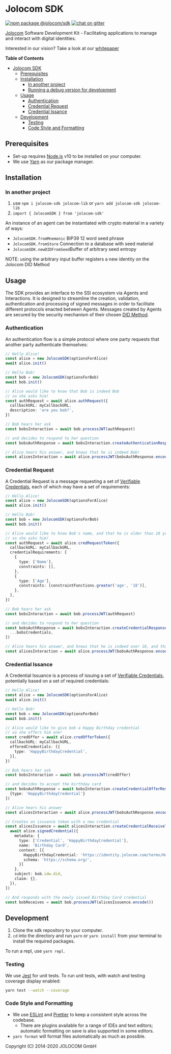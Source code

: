 # Jolocom SDK

[![npm package @jolocom/sdk](https://img.shields.io/npm/v/@jolocom/sdk?style=flat-square)](https://www.npmjs.com/package/@jolocom/sdk)
[![chat on gitter](https://img.shields.io/gitter/room/jolocom/jolocom-sdk?style=flat-square)](https://gitter.im/jolocom/jolocom-sdk)

[Jolocom](https://jolocom.io) Software Development Kit - Facilitating applications to manage and
interact with digital identities.

Interested in our vision? Take a look at our [whitepaper](https://jolocom.io/wp-content/uploads/2019/12/Jolocom-Whitepaper-v2.1-A-Decentralized-Open-Source-Solution-for-Digital-Identity-and-Access-Management.pdf)

<!-- markdown-toc start - Don't edit this section. Run M-x markdown-toc-refresh-toc -->

**Table of Contents**

- [Jolocom SDK](#jolocom-sdk)
  - [Prerequisites](#prerequisites)
  - [Installation](#installation)
    - [In another project](#in-another-project)
    - [Running a debug version for development](#running-a-debug-version-for-development)
  - [Usage](#usage)
    - [Authentication](#authentication)
    - [Credential Request](#credential-request)
    - [Credential Issance](#credential-issance)
  - [Development](#development)
    - [Testing](#testing)
    - [Code Style and Formatting](#code-style-and-formatting)

<!-- markdown-toc end -->

## Prerequisites

- Set-up requires [Node.js](https://nodejs.org/en/download/) v10 to be installed on your computer.
- We use [Yarn](https://yarnpkg.com) as our package manager.

## Installation

### In another project

1. use `npm i jolocom-sdk jolocom-lib` or `yarn add jolocom-sdk jolocom-lib`
2. `import { JolocomSDK } from 'jolocom-sdk'`

An instance of an agent can be instantiated with crypto material in a variety of
ways:

- `JolocomSDK.fromMnemonic` BIP39 12 word seed phrase
- `JolocomSDK.fromStore` Connection to a database with seed material
- `JolocomSDK.newDIDFromSeed`Buffer of arbitrary seed entropy

NOTE: using the arbitrary input buffer registers a new identity on the Jolocom
DID Method

## Usage

The SDK provides an interface to the SSI ecosystem via Agents and Interactions. It is designed to streamline the creation, validation, authentication and processing of signed messages in order to facilitate different protocols enacted between Agents. Messages created by Agents are secured by the security mechanism of their chosen [DID Method](https://w3c.github.io/did-core/).

### Authentication

An authentication flow is a simple protocol where one party requests that another party authenticate themselves:

```typescript
// Hello Alice!
const alice = new JolocomSDK(optionsForAlice)
await alice.init()

// Hello Bob!
const bob = new JolocomSDK(optionsForBob)
await bob.init()

// Alice would like to know that Bob is indeed Bob
// so she asks him!
const authRequest = await alice.authRequest({
  callbackURL: myCallbackURL,
  description: 'are you bob?',
})

// Bob hears her ask
const bobsInteraction = await bob.processJWT(authRequest)

// and decides to respond to her question
const bobsAuthResponse = await bobsInteraction.createAuthenticationResponse()

// Alice hears his answer, and knows that he is indeed Bob!
const alicesInteraction = await alice.processJWT(bobsAuthResponse.encode())
```

### Credential Request

A Credential Request is a message requesting a set of [Verifiable Credentials](https://www.w3.org/TR/vc-data-model/), each of which may have a set of requirements:

```typescript
// Hello Alice!
const alice = new JolocomSDK(optionsForAlice)
await alice.init()

// Hello Bob!
const bob = new JolocomSDK(optionsForBob)
await bob.init()

// Alice would like to know Bob's name, and that he is older than 18 years
// so she asks him!
const authRequest = await alice.credRequestToken({
  callbackURL: myCallbackURL,
  credentialRequirements: [
    {
      type: ['Name'],
      constraints: [],
    },
    {
      type: ['Age'],
      constraints: [constraintFunctions.greater('age', '18')],
    },
  ],
})

// Bob hears her ask
const bobsInteraction = await bob.processJWT(authRequest)

// and decides to respond to her question
const bobsAuthResponse = await bobsInteraction.createCredentialResponse([
  ...bobsCredentials,
])

// Alice hears his answer, and knows that he is indeed over 18, and that his name is Bob!
const alicesInteraction = await alice.processJWT(bobsAuthResponse.encode())
```

### Credential Issance

A Credential Issuance is a process of issuing a set of [Verifiable Credentials](https://www.w3.org/TR/vc-data-model/), potentially based on a set of required credentials:

```typescript
// Hello Alice!
const alice = new JolocomSDK(optionsForAlice)
await alice.init()

// Hello Bob!
const bob = new JolocomSDK(optionsForBob)
await bob.init()

// Alice would like to give bob a Happy Birthday credential
// so she offers him one!
const credOffer = await alice.credOfferToken({
  callbackURL: myCallbackURL,
  offeredCredentials: [{
    type: 'HappyBirthdayCredential',
  }],
})

// Bob hears her ask
const bobsInteraction = await bob.processJWT(credOffer)

// and decides to accept the birthday card
const bobsAuthResponse = await bobsInteraction.createCredentialOfferResponseToken([
  {type: 'HappyBirthdayCredential'}
])

// Alice hears his answer
const alicesInteraction = await alice.processJWT(bobsAuthResponse.encode())

// Creates an issuance token with a new credential
const alicesIssuence = await alicesInteraction.createCredentialReceiveToken([
  await alice.signedCredential({
    metadata: {
      type: ['Credential', 'HappyBirthdayCredential'],
      name: 'Birthday Card',
      context: [{
        HappyBirthdayCredential: 'https://identity.jolocom.com/terms/HappyBirthdayCredential',
        schema: 'https://schema.org/',
      }]
    },
    subject: bob.idw.did,
    claim: {},
  }),
])

// And responds with the newly issued Birthday Card credential
const bobReceives = await bob.processJWT(alicesIssuence.encode())
```

## Development

1. Clone the sdk repository to your computer.
2. `cd` into the directory and run `yarn` or `yarn install` from your terminal to install the required packages.

To run a repl, use `yarn repl`.

### Testing

We use [Jest](https://jestjs.io) for unit tests. To run unit tests, with watch and testing coverage display enabled:

```bash
yarn test --watch --coverage
```

### Code Style and Formatting

- We use [ESLint](https://eslint.org/) and [Prettier](https://prettier.io/) to keep a consistent style across the codebase.
  - There are plugins available for a range of IDEs and text editors; automatic formatting on save is also supported in some editors.
- `yarn format` will format files automatically as much as possible.

Copyright (C) 2014-2020 JOLOCOM GmbH
